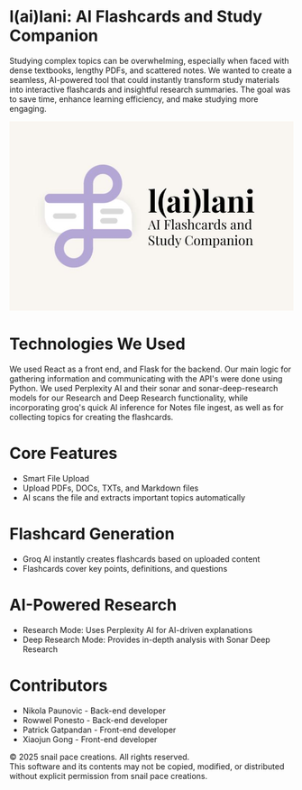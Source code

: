 # l(ai)lani: AI Flashcards and Study Companion

Studying complex topics can be overwhelming, especially when faced with dense textbooks, lengthy PDFs, and scattered notes. We wanted to create a seamless, AI-powered tool that could instantly transform study materials into interactive flashcards and insightful research summaries. The goal was to save time, enhance learning efficiency, and make studying more engaging.

![lailani_thumbnail](imgs/lailani_thumbnail.jpg)

# Technologies We Used

We used React as a front end, and Flask for the backend. Our main logic for gathering information and communicating with the API's were done using Python. We used Perplexity AI and their sonar and sonar-deep-research models for our Research and Deep Research functionality, while incorporating groq's quick AI inference for Notes file ingest, as well as for collecting topics for creating the flashcards. 

# Core Features

- Smart File Upload
- Upload PDFs, DOCs, TXTs, and Markdown files
- AI scans the file and extracts important topics automatically

# Flashcard Generation

- Groq AI instantly creates flashcards based on uploaded content
- Flashcards cover key points, definitions, and questions

# AI-Powered Research

- Research Mode: Uses Perplexity AI for AI-driven explanations
- Deep Research Mode: Provides in-depth analysis with Sonar Deep Research

# Contributors
- Nikola Paunovic - Back-end developer
- Rowwel Ponesto - Back-end developer
- Patrick Gatpandan - Front-end developer
- Xiaojun Gong - Front-end developer

© 2025 snail pace creations. All rights reserved. <br>
This software and its contents may not be copied, modified, or distributed without explicit permission from snail pace creations.
